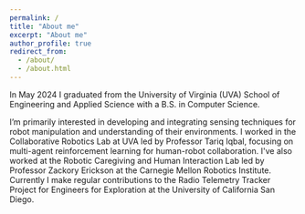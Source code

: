 ```yaml
---
permalink: /
title: "About me"
excerpt: "About me"
author_profile: true
redirect_from: 
  - /about/
  - /about.html
---
```


In May 2024 I graduated from the University of Virginia (UVA) School of Engineering and Applied Science with a B.S. in Computer Science.

I’m primarily interested in developing and integrating sensing techniques for robot manipulation and understanding of their environments. I worked in the Collaborative Robotics Lab at UVA led by Professor Tariq Iqbal, focusing on multi-agent reinforcement learning for human-robot collaboration. I've also worked at the Robotic Caregiving and Human Interaction Lab led by Professor Zackory Erickson at the Carnegie Mellon Robotics Institute. Currently I make regular contributions to the Radio Telemetry Tracker Project for Engineers for Exploration at the University of California San Diego. 